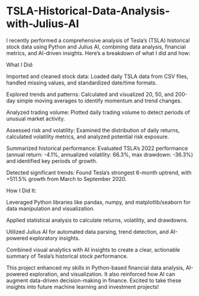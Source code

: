 # TSLA-Historical-Data-Analysis-with-Julius-AI

I recently performed a comprehensive analysis of Tesla’s (TSLA) historical stock data using Python and Julius AI, combining data analysis, financial metrics, and AI-driven insights. Here’s a breakdown of what I did and how:

What I Did:

Imported and cleaned stock data: Loaded daily TSLA data from CSV files, handled missing values, and standardized date/time formats.

Explored trends and patterns: Calculated and visualized 20, 50, and 200-day simple moving averages to identify momentum and trend changes.

Analyzed trading volume: Plotted daily trading volume to detect periods of unusual market activity.

Assessed risk and volatility: Examined the distribution of daily returns, calculated volatility metrics, and analyzed potential risk exposure.

Summarized historical performance: Evaluated TSLA’s 2022 performance (annual return: -4.1%, annualized volatility: 66.3%, max drawdown: -36.3%) and identified key periods of growth.

Detected significant trends: Found Tesla’s strongest 6-month uptrend, with +511.5% growth from March to September 2020.

How I Did It:

Leveraged Python libraries like pandas, numpy, and matplotlib/seaborn for data manipulation and visualization.

Applied statistical analysis to calculate returns, volatility, and drawdowns.

Utilized Julius AI for automated data parsing, trend detection, and AI-powered exploratory insights.

Combined visual analytics with AI insights to create a clear, actionable summary of Tesla’s historical stock performance.

This project enhanced my skills in Python-based financial data analysis, AI-powered exploration, and visualization. It also reinforced how AI can augment data-driven decision-making in finance. Excited to take these insights into future machine learning and investment projects!
